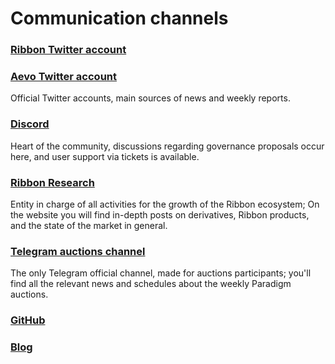 # Communication channels

### [Ribbon Twitter account](https://twitter.com/ribbonfinance)

### [Aevo Twitter account](https://twitter.com/aevoxyz?s=20\&t=JZxnjejSmSBJVJbF1fxTxA)

Official Twitter accounts, main sources of news and weekly reports.

### [Discord](https://discord.gg/rm7h9ce3ep)

Heart of the community, discussions regarding governance proposals occur here, and user support via tickets is available.

### [Ribbon Research](https://www.research.ribbon.finance/)

Entity in charge of all activities for the growth of the Ribbon ecosystem; On the website you will find in-depth posts on derivatives, Ribbon products, and the state of the market in general.

### [Telegram auctions channel](https://t.me/+vzLH75fnssMxMGI1)&#x20;

The only Telegram official channel, made for auctions participants; you'll find all the relevant news and schedules about the weekly Paradigm auctions.

### [GitHub](https://github.com/ribbon-finance)

### [Blog](https://ribbonfinance.medium.com/)
